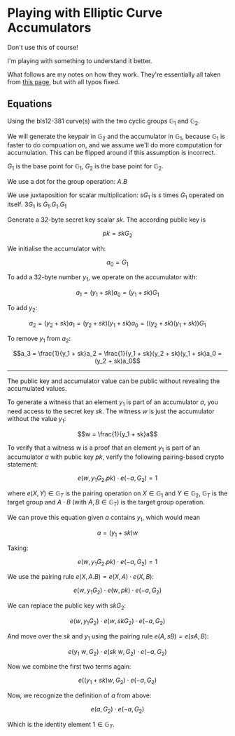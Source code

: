 # Playing with Elliptic Curve Accumulators

Don't use this of course!

I'm playing with something to understand it better.

What follows are my notes on how they work. They're essentially all taken from [this page](https://asecuritysite.com/zero/witness), but with all typos fixed.

## Equations

Using the bls12-381 curve(s) with the two cyclic groups $\mathbb{G}_1$ and $\mathbb{G}_2$.

We will generate the keypair in $\mathbb{G}_2$ and the accumulator in $\mathbb{G}_1$, because $\mathbb{G}_1$ is faster to do compuation on, and we assume we'll do more computation for accumulation. This can be flipped around if this assumption is incorrect.

$G_1$ is the base point for $\mathbb{G}_1$, $G_2$ is the base point for $\mathbb{G}_2$.

We use a dot for the group operation: $A.B$

We use juxtaposition for scalar multiplication: $s G_1$ is $s$ times $G_1$ operated on itself. $3 G_1$ is $G_1.G_1.G_1$

Generate a 32-byte secret key scalar $sk$. The according public key is

$$pk = sk G_2$$

We initialise the accumulator with:

$$a_0 = G_1$$

To add a 32-byte number $y_1$, we operate on the accumulator with:

$$a_1 = (y_1 + sk)a_0 = (y_1 + sk)G_1$$

To add $y_2$:

$$a_2 = (y_2 + sk)a_1 = (y_2 + sk)(y_1 + sk)a_0 = ((y_2 + sk)(y_1 + sk))G_1$$

To remove $y_1$ from $a_2$:

$$a_3 = \frac{1}{y_1 + sk}a_2 = \frac{1}{y_1 + sk}(y_2 + sk)(y_1 + sk)a_0 = (y_2 + sk)a_0$$

---

The public key and accumulator value can be public without revealing the accumulated values.

To generate a witness that an element $y_1$ is part of an accumulator $a$, you need access to the secret key $sk$. The witness $w$ is just the accumulator without the value $y_1$:

$$w = \frac{1}{y_1 + sk}a$$

To verify that a witness $w$ is a proof that an element $y_1$ is part of an accumulator $a$ with public key $pk$, verify the following pairing-based crypto statement:

$$e(w, y_1 G_2 . pk) \cdot e(-a, G_2) = 1$$

where $e(X, Y) \in \mathbb{G}_T$ is the pairing operation on $X \in \mathbb{G}_1$ and $Y \in \mathbb{G}_2$, $\mathbb{G}_T$ is the target group and $A \cdot B$ (with $A, B \in \mathbb{G}_T$) is the target group operation.

We can prove this equation given $a$ contains $y_1$, which would mean

$$a = (y_1 + sk)w$$

Taking:

$$e(w, y_1 G_2 . pk) \cdot e(-a, G_2) = 1$$

We use the pairing rule $e(X, A . B) = e(X, A) \cdot e(X, B)$:

$$e(w, y_1 G_2) \cdot e(w, pk) \cdot e(-a, G_2)$$

We can replace the public key with $sk G_2$:

$$e(w, y_1 G_2) \cdot e(w, sk G_2) \cdot e(-a, G_2)$$

And move over the $sk$ and $y_1$ using the pairing rule $e(A, s B) = e(s A, B)$:

$$e(y_1\ w, G_2) \cdot e(sk\ w, G_2) \cdot e(-a, G_2)$$

Now we combine the first two terms again:

$$e((y_1 + sk)w, G_2) \cdot e(-a, G_2)$$

Now, we recognize the definition of $a$ from above:

$$e(a, G_2) \cdot e(-a, G_2)$$

Which is the identity element $1 \in \mathbb{G}_T$.
